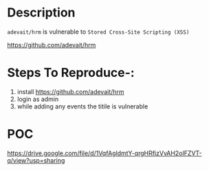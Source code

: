 # Description

`adevait/hrm` is vulnerable to `Stored Cross-Site Scripting (XSS)`

https://github.com/adevait/hrm

# Steps To Reproduce-:  

1) install https://github.com/adevait/hrm
2) login as admin
3) while adding any events the titile is vulnerable 

# POC
https://drive.google.com/file/d/1VqfAgldmtY-qrgHRfizVvAH2oIFZVT-q/view?usp=sharing
